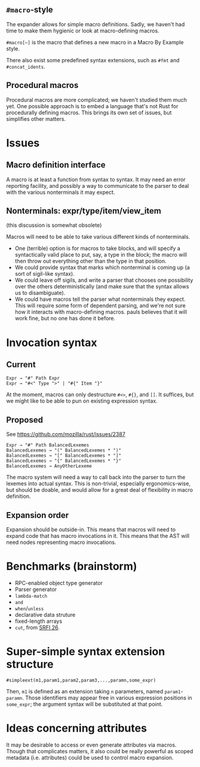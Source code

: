 ## `#macro`-style

The expander allows for simple macro definitions. Sadly, we haven't had time to make them hygienic or look at macro-defining macros.

`#macro[⋯]` is the macro that defines a new macro in a Macro By Example style.

There also exist some predefined syntax extensions, such as `#fmt` and `#concat_idents`.

## Procedural macros

Procedural macros are more complicated; we haven't studied them much yet. One possible approach is to embed a language that's not Rust for procedurally defining macros. This brings its own set of issues, but simplifies other matters.

# Issues
## Macro definition interface
A macro is at least a function from syntax to syntax. It may need an error reporting facility, and possibly a way to communicate to the parser to deal with the various nonterminals it may expect.

## Nonterminals: expr/type/item/view_item
(this discussion is somewhat obsolete)

Macros will need to be able to take various different kinds of nonterminals. 

* One (terrible) option is for macros to take blocks, and will specify a syntactically valid place to put, say, a type in the block; the macro will then throw out everything other than the type in that position.
* We could provide syntax that marks which nonterminal is coming up (a sort of sigil-like syntax).
* We could leave off sigils, and write a parser that chooses one possibility over the others deterministically (and make sure that the syntax allows us to disambiguate). 
* We could have macros tell the parser what nonterminals they expect. This will require some form of dependent parsing, and we're not sure how it interacts with macro-defining macros. pauls believes that it will work fine, but no one has done it before.

# Invocation syntax
## Current
    Expr → "#" Path Expr
    Expr → "#<" Type ">" | "#{" Item "}"

At the moment, macros can only destructure `#<>`, `#{}`, and `[]`. It suffices, but we might like to be able to pun on existing expression syntax. 

## Proposed
See https://github.com/mozilla/rust/issues/2387

    Expr → "#" Path BalancedLexemes
    BalancedLexemes → "(" BalancedLexemes * ")"
    BalancedLexemes → "[" BalancedLexemes * "]"
    BalancedLexemes → "{" BalancedLexemes * "}"
    BalancedLexemes → AnyOtherLexeme

The macro system will need a way to call back into the parser to turn the lexemes into actual syntax. This is non-trivial, especially ergonomics-wise, but should be doable, and would allow for a great deal of flexibility in macro definition.

## Expansion order
Expansion should be outside-in. This means that macros will need to expand code that has macro invocations in it. This means that the AST will need nodes representing macro invocations.

# Benchmarks (brainstorm)

* RPC-enabled object type generator
* Parser generator
* `lambda-match`
* `and`
* `when`/`unless`
* declarative data struture
* fixed-length arrays
* `cut`, from [SRFI 26](http://srfi.schemers.org/srfi-26/srfi-26.html).

# Super-simple syntax extension structure

    #simpleext(m1,param1,param2,param3,...,paramn,some_expr)
Then, `m1` is defined as an extension taking `n` parameters, named `param1`-`paramn`. Those identifiers may appear free in various expression positions in `some_expr`; the argument syntax will be substituted at that point.

# Ideas concerning attributes

It may be desirable to access or even generate attributes via macros. Though that complicates matters, it also could be really powerful as scoped metadata (i.e. attributes) could be used to control macro expansion.
